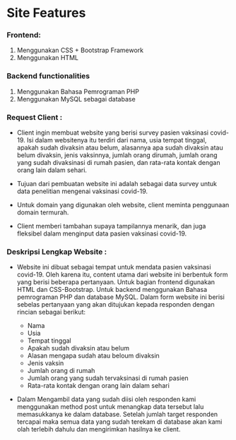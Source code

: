 # Site Features

### Frontend:
  1. Menggunakan CSS + Bootstrap Framework
  2. Menggunakan HTML

### Backend functionalities
  1. Menggunakan Bahasa Pemrograman PHP
  2. Menggunakan MySQL sebagai database

### Request Client :
* Client ingin membuat website yang berisi survey pasien vaksinasi covid-19. Isi dalam websitenya itu terdiri dari nama, usia tempat tinggal, apakah sudah divaksin atau belum, alasannya apa sudah divaksin atau belum divaksin, jenis vaksinnya, jumlah orang dirumah, jumlah orang yang sudah divaksinasi di rumah pasien, dan rata-rata kontak dengan orang lain dalam sehari.

* Tujuan dari pembuatan website ini adalah sebagai data survey untuk data penelitian mengenai vaksinasi covid-19.

* Untuk domain yang digunakan oleh website, client meminta penggunaan domain termurah.

* Client memberi tambahan supaya tampilannya menarik, dan juga fleksibel dalam menginput data pasien vaksinasi covid-19.

### Deskripsi Lengkap Website :
* Website ini dibuat sebagai tempat untuk mendata pasien vaksinasi covid-19. Oleh karena itu, content utama dari website ini berbentuk form yang berisi beberapa pertanyaan. Untuk bagian  frontend digunakan HTML dan CSS-Bootstrap. Untuk backend menggunakan Bahasa pemrograman PHP dan database MySQL. 
Dalam form website ini berisi sebelas pertanyaan yang akan ditujukan kepada responden dengan rincian sebagai berikut:
  * Nama
  * Usia 
  * Tempat tinggal 
  * Apakah sudah divaksin atau belum 
  * Alasan mengapa sudah atau beloum divaksin 
  * Jenis vaksin 
  * Jumlah orang di rumah 
  * Jumlah orang yang sudah tervaksinasi di rumah pasien 
  * Rata-rata kontak dengan orang lain dalam sehari 

* Dalam Mengambil data yang sudah diisi oleh responden kami menggunakan method post untuk menangkap data tersebut lalu memasukkanya ke dalam database. Setelah jumlah target responden tercapai maka semua data yang sudah terekam di database akan kami olah terlebih dahulu dan mengirimkan hasilnya ke client. 

